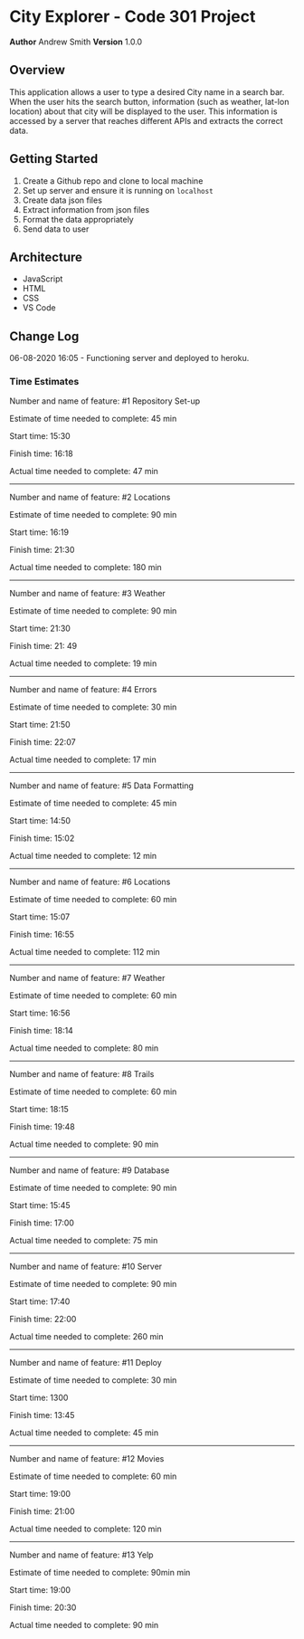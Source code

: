 # City Explorer - Code 301 Project

**Author** Andrew Smith
**Version** 1.0.0

## Overview

This application allows a user to type a desired City name in a search bar. When the user hits the search button, information (such as weather, lat-lon location) about that city will be displayed to the user. This information is accessed by a server that reaches different APIs and extracts the correct data.

## Getting Started

1. Create a Github repo and clone to local machine
2. Set up server and ensure it is running on `localhost`
3. Create data json files
4. Extract information from json files
5. Format the data appropriately 
6. Send data to user

## Architecture

* JavaScript
* HTML
* CSS
* VS Code

## Change Log

06-08-2020 16:05 - Functioning server and deployed to heroku.

### Time Estimates

Number and name of feature: #1 Repository Set-up

Estimate of time needed to complete: 45 min

Start time: 15:30

Finish time: 16:18

Actual time needed to complete: 47 min

---

Number and name of feature: #2 Locations

Estimate of time needed to complete: 90 min

Start time: 16:19

Finish time: 21:30

Actual time needed to complete: 180 min 

---

Number and name of feature: #3 Weather

Estimate of time needed to complete: 90 min

Start time: 21:30

Finish time: 21: 49

Actual time needed to complete: 19 min 

---

Number and name of feature: #4 Errors

Estimate of time needed to complete: 30 min

Start time: 21:50

Finish time: 22:07

Actual time needed to complete: 17 min  

---

Number and name of feature: #5 Data Formatting

Estimate of time needed to complete: 45 min

Start time: 14:50

Finish time: 15:02

Actual time needed to complete: 12 min 

---

Number and name of feature: #6 Locations

Estimate of time needed to complete: 60 min

Start time: 15:07

Finish time: 16:55

Actual time needed to complete: 112 min

---

Number and name of feature: #7 Weather

Estimate of time needed to complete: 60 min

Start time: 16:56

Finish time: 18:14

Actual time needed to complete: 80 min

---

Number and name of feature: #8 Trails

Estimate of time needed to complete: 60 min

Start time: 18:15

Finish time: 19:48

Actual time needed to complete: 90 min 

---

Number and name of feature: #9 Database

Estimate of time needed to complete: 90 min

Start time: 15:45

Finish time: 17:00

Actual time needed to complete: 75 min

---

Number and name of feature: #10 Server

Estimate of time needed to complete: 90 min

Start time: 17:40

Finish time: 22:00

Actual time needed to complete: 260 min

---

Number and name of feature: #11 Deploy

Estimate of time needed to complete: 30 min

Start time: 1300

Finish time: 13:45

Actual time needed to complete: 45 min 

---

Number and name of feature: #12 Movies

Estimate of time needed to complete: 60 min

Start time: 19:00

Finish time: 21:00

Actual time needed to complete: 120 min 

---

Number and name of feature: #13 Yelp

Estimate of time needed to complete: 90min min

Start time: 19:00

Finish time: 20:30

Actual time needed to complete: 90 min  

